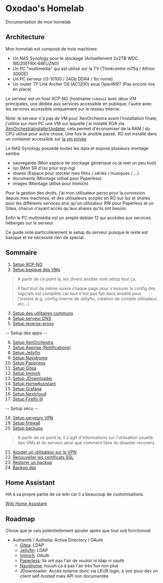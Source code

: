 # Oxodao's Homelab

Documentation de mon homelab

## Architecture

Mon homelab est composé de trois machines:
- Un NAS Synology pour le stockage (Actuellement 2x2TB WDC WD20EFRX-68EUZN0)
- Un PC "multimédia" qui est utilisé sur la TV (Thinkcentre m75q / Athlon 300GE)
- Un PC serveur (i3-10100 / 24Gb DDR4 / 1to nvme)
- Un router TP Link Archer C6 (AC1200) sous OpenWRT (Pas encore mis en place)

Le serveur est un host XCP-NG (hostname `rubeus`) avec deux VM principales, une dédiée aux services accessible en publique, l'autre avec les services accessible uniquement sur le réseau interne.

Note: le serveur n'a pas de VM pour XenOrchestra avant l'installation finale, j'utilise sur mon PC une VM sur laquelle j'ai installé XOA via [XenOrchestraInstallerUpdater](https://github.com/ronivay/XenOrchestraInstallerUpdater), cela permet d'économiser de la RAM / du CPU utilisé pour autre chose. Une fois le ansible passé, XO est installé dans un container accessible sur [la vm privée](https://xoa.home.lan/)

Le NAS Synology possède toutes les data et expose plusieurs montage samba:
- sauvegarde (Mon espace de stockage générique ou je met un peu tout)
- iso (Mon SR d'iso pour xcp-ng)
- shares (Espace pour stocker mes films / séries / musiques / ...)
- documents (Montage utilisé pour Paperless)
- images (Montage utilisé pour Immich)

Pour la gestion des droits, j'ai mon utilisateur perso pour la connexion depuis mes machines, et des utilisateurs scopés en RO sur iso et shares pour les différents services ansi qu'un utilisateur RW pour Paperless et un Gitea, chacun n'ayant accès qu'aux shares qu'ils ont besoin.

Enfin le PC multimédia est un simple debian 12 qui accèdes aux services hébergés sur le serveur.

Ce guide note particulièrement le setup du serveur puisque le reste est basique et ne nécessite rien de spécial.

## Sommaire

1. [Setup XCP-NG](docs/setup_xcp.md)
2. [Setup basique des VMs](docs/setup_vm.md)

> A partir de ce point la, les divers ansible
> vont setup tout ça.
>
> Il faut tout de même suivre chaque page pour s'assurer
> la config des logiciels est complète car tout n'est
> pas fait dans ansible pour l'instant (e.g. config
> interne de Jellyfin, création de compte utilisateur, etc...)

3. [Setup des utilitaires communs](docs/setup_common.md)
4. [Setup serveur DNS](docs/setup_dns.md)
5. [Setup reverse-proxy](docs/setup_reverseproxy.md)

-- Setup des apps --

6. [Setup XenOrchestra](docs/setup_xoa.md)
7. [Setup Apprise (Notifications)](docs/setup_apprise.md)
8. [Setup Jellyfin](docs/setup_jellyfin.md)
9. [Setup Navidrome](docs/setup_navidrome.md)
10. [Setup Paperless](docs/setup_paperless.md)
11. [Setup Gitea](docs/setup_gitea.md)
12. [Setup Immich](docs/setup_immich.md)
13. [Setup JDownloader](docs/setup_jdownloader.md)
14. [Setup HomeAssistant](docs/setup_ha.md)
15. [Setup Grafana](docs/setup_grafana.md)
16. [Setup Nextcloud](docs/setup_nextcloud.md)
17. [Setup Firefly III](docs/setup_firefly.md)

-- Setup sécu --

18. [Setup serveurs VPN](docs/setup_vpn.md)
19. [Setup firewall](docs/setup_firewall.md)
20. [Setup backups](docs/setup_backups.md)

> A partir de ce point la, il s'agît d'informations sur
> l'utilisation usuelle des VMs et du serveur ainsi que
> comment faire du disaster recovery.

21. [Ajouter un utilisateur sur le VPN](docs/add_user_vpn.md)
22. [Renouveller les certificats SSL](docs/renew_ssl.md)
23. [Restorer un backup](docs/disaster_recovery.md)
24. [Backup day](docs/backup_day.md)

## Home Assistant

HA à sa propre partie de ce wiki car il a beaucoup de customisations.

[Wiki Home Assistant](docs/ha/README.md)

## Roadmap

Chose que je vais potentiellement ajouter après que tout soit fonctionnel

- Authentik / Authelia: Active Directory / OAuth
    - [Gitea](https://docs.gitea.com/usage/authentication): LDAP
    - [Jellyfin](https://github.com/jellyfin/jellyfin-plugin-ldapauth): LDAP
    - [Immich](https://www.reddit.com/r/selfhosted/comments/zrkokx/immich_and_ldap/): OAuth
    - [Paperless](https://github.com/paperless-ngx/paperless-ngx/pull/100): Ils ont pas l'air de vouloir ni ldap ni oauth
    - [Navidrome](https://github.com/navidrome/navidrome/pull/590): huuuh ça à pas l'air très fun non plus
    - JDownloader: Accès externe donc via LEUR login, à voir pour dev un client self-hosted mais API non documentée
